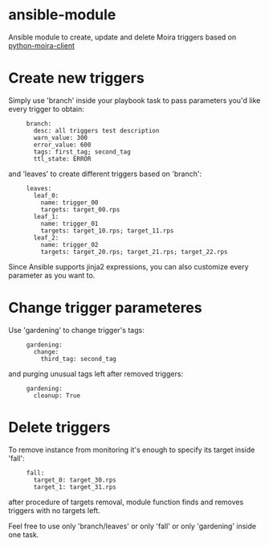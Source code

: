 # ansible-module
Ansible module to create, update and delete Moira triggers based on [python-moira-client](https://github.com/moira-alert/python-moira-client)

# Create new triggers
Simply use 'branch' inside your playbook task to pass parameters you'd like every trigger to obtain:
```
     branch:
       desc: all triggers test description
       warn_value: 300
       error_value: 600
       tags: first_tag; second_tag
       ttl_state: ERROR
```
and 'leaves' to create different triggers based on 'branch':
```
     leaves:
       leaf_0:
         name: trigger_00
         targets: target_00.rps
       leaf_1:
         name: trigger_01
         targets: target_10.rps; target_11.rps
       leaf_2:
         name: trigger_02
         targets: target_20.rps; target_21.rps; target_22.rps
```
Since Ansible supports jinja2 expressions, you can also customize every parameter as you want to.

# Change trigger parameteres
Use 'gardening' to change trigger's tags:
```
     gardening:
       change:
         third_tag: second_tag
```
and purging unusual tags left after removed triggers:
```
     gardening:
       cleanup: True
```

# Delete triggers
To remove instance from monitoring it's enough to specify its target inside 'fall':
```
     fall:
       target_0: target_30.rps
       target_1: target_31.rps
```
after procedure of targets removal, module function finds and removes triggers with no targets left.

Feel free to use only 'branch/leaves' or only 'fall' or only 'gardening' inside one task.
